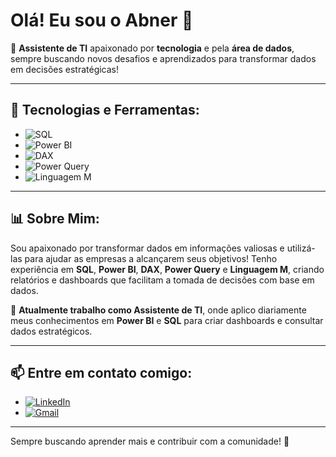 # Olá! Eu sou o Abner 👋

🎯 **Assistente de TI** apaixonado por **tecnologia** e pela **área de dados**, sempre buscando novos desafios e aprendizados para transformar dados em decisões estratégicas!

---

## 🚀 Tecnologias e Ferramentas:

- ![SQL](https://img.shields.io/badge/SQL-%2307405e.svg?style=for-the-badge&logo=sqlite&logoColor=white) 
- ![Power BI](https://img.shields.io/badge/Power%20BI-F2C811?style=for-the-badge&logo=Power%20BI&logoColor=black) 
- ![DAX](https://img.shields.io/badge/DAX-%2300ADD8.svg?style=for-the-badge&logo=dax&logoColor=white) 
- ![Power Query](https://img.shields.io/badge/PowerQuery-%2307405e.svg?style=for-the-badge&logo=microsoft&logoColor=white) 
- ![Linguagem M](https://img.shields.io/badge/M%20Language-%23F37626.svg?style=for-the-badge&logo=microsoft&logoColor=white) 

---

## 📊 Sobre Mim:

Sou apaixonado por transformar dados em informações valiosas e utilizá-las para ajudar as empresas a alcançarem seus objetivos! Tenho experiência em **SQL**, **Power BI**, **DAX**, **Power Query** e **Linguagem M**, criando relatórios e dashboards que facilitam a tomada de decisões com base em dados.

🎯 **Atualmente trabalho como Assistente de TI**, onde aplico diariamente meus conhecimentos em **Power BI** e **SQL** para criar dashboards e consultar dados estratégicos.

---

## 📫 Entre em contato comigo:

- [![LinkedIn](https://img.shields.io/badge/LinkedIn-%230077B5.svg?style=for-the-badge&logo=linkedin&logoColor=white)](https://www.linkedin.com/in/abner-azevedo-lima-54721b1b2/)  
- [![Gmail](https://img.shields.io/badge/Gmail-D14836?style=for-the-badge&logo=gmail&logoColor=white)](mailto:abnerlima250504@gmail.com)

---

Sempre buscando aprender mais e contribuir com a comunidade! 🚀
